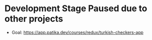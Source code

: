 # Development Stage Paused due to other projects
- Goal: https://app.patika.dev/courses/redux/turkish-checkers-app
